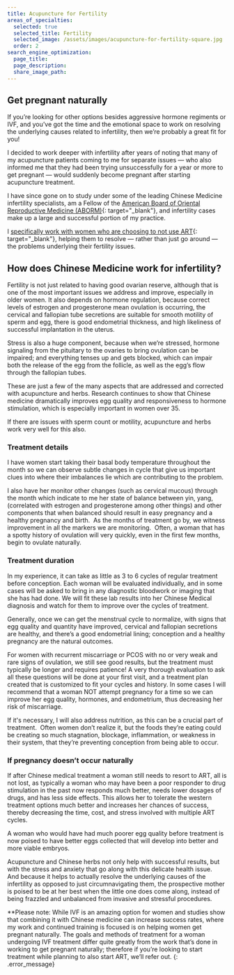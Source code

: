 ```yaml
---
title: Acupuncture for Fertility
areas_of_specialties:
  selected: true
  selected_title: Fertility
  selected_image: /assets/images/acupuncture-for-fertility-square.jpg
  order: 2
search_engine_optimization:
  page_title:
  page_description:
  share_image_path:
---
```


## Get pregnant naturally

If you’re looking for other options besides aggressive hormone regiments or IVF, and you’ve got the time and the emotional space to work on resolving the underlying causes related to infertility, then we’re probably a great fit for you!

I decided to work deeper with infertility after years of noting that many of my acupuncture patients coming to me for separate issues — who also informed me that they had been trying unsuccessfully for a year or more to get pregnant — would suddenly become pregnant after starting acupuncture treatment.

I have since gone on to study under some of the leading Chinese Medicine infertility specialists, am a Fellow of the [American Board of Oriental Reproductive Medicine (ABORM)](https://aborm.org/about/){: target="_blank"}, and infertility cases make up a large and successful portion of my practice.

I [specifically work with women who are choosing to not use ART](/2016/09/20/why-natural-fertility/){: target="_blank"}, helping them to resolve — rather than just go around — the problems underlying their fertility issues.

## How does Chinese Medicine work for infertility?

Fertility is not just related to having good ovarian reserve, although that is one of the most important issues we address and improve, especially in older women. It also depends on hormone regulation, because correct levels of estrogen and progesterone mean ovulation is occurring, the cervical and fallopian tube secretions are suitable for smooth motility of sperm and egg, there is good endometrial thickness, and high likeliness of successful implantation in the uterus.&nbsp;

Stress is also a huge component, because when we’re stressed, hormone signaling from the pituitary to the ovaries to bring ovulation can be impaired; and everything tenses up and gets blocked, which can impair both the release of the egg from the follicle, as well as the egg’s flow through the fallopian tubes.

These are just a few of the many aspects that are addressed and corrected with acupuncture and herbs. Research continues to show that Chinese medicine dramatically improves egg quality and responsiveness to hormone stimulation, which is especially important in women over 35.

If there are issues with sperm count or motility, acupuncture and herbs work very well for this also.

### Treatment details

I have women start taking their basal body temperature throughout the month so we can observe subtle changes in cycle that give us important clues into where their imbalances lie which are contributing to the problem.&nbsp;

I also have her monitor other changes (such as cervical mucous) through the month which indicate to me her state of balance between yin, yang, (correlated with estrogen and progesterone among other things) and other components that when balanced should result in easy pregnancy and a healthy pregnancy and birth.&nbsp; As the months of treatment go by, we witness improvement in all the markers we are monitoring.&nbsp; Often, a woman that has a spotty history of ovulation will very quickly, even in the first few months, begin to ovulate naturally.

### Treatment duration

In my experience, it can take as little as 3 to 6 cycles of regular treatment before conception. Each woman will be evaluated individually, and in some cases will be asked to bring in any diagnostic bloodwork or imaging that she has had done. We will fit these lab results into her Chinese Medical diagnosis and watch for them to improve over the cycles of treatment.

Generally, once we can get the menstrual cycle to normalize, with signs that egg quality and quantity have improved, cervical and fallopian secretions are healthy, and there’s a good endometrial lining; conception and a healthy pregnancy are the natural outcomes.

For women with recurrent miscarriage or PCOS with no or very weak and rare signs of ovulation, we still see good results, but the treatment must typically be longer and requires patience! A very thorough evaluation to ask all these questions will be done at your first visit, and a treatment plan created that is customized to fit your cycles and history. In some cases I will recommend that a woman NOT attempt pregnancy for a time so we can improve her egg quality, hormones, and endometrium, thus decreasing her risk of miscarriage.

If it's necessary, I will also address nutrition, as this can be a crucial part of treatment.&nbsp; Often women don’t realize it, but the foods they’re eating could be creating so much stagnation, blockage, inflammation, or weakness in their system, that they’re preventing conception from being able to occur.

### If pregnancy doesn’t occur naturally

If after Chinese medical treatment a woman still needs to resort to ART, all is not lost, as typically a woman who may have been a poor responder to drug stimulation in the past now responds much better, needs lower dosages of drugs, and has less side effects. This allows her to tolerate the western treatment options much better and increases her chances of success, thereby decreasing the time, cost, and stress involved with multiple ART cycles.

A woman who would have had much poorer egg quality before treatment is now poised to have better eggs collected that will develop into better and more viable embryos.

Acupuncture and Chinese herbs not only help with successful results, but with the stress and anxiety that go along with this delicate health issue.&nbsp; And because it helps to actually resolve the underlying causes of the infertility as opposed to just circumnavigating them, the prospective mother is poised to be at her best when the little one does come along, instead of being frazzled and unbalanced from invasive and stressful procedures.

\*\*Please note: While IVF is an amazing option for women and studies show that combining it with Chinese medicine can increase success rates, where my work and continued training is focused is on helping women get pregnant naturally. The goals and methods of treatment for a woman undergoing IVF treatment differ quite greatly from the work that’s done in working to get pregnant naturally; therefore if you’re looking to start treatment while planning to also start ART, we’ll refer out.
{: .error_message}